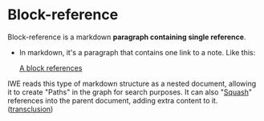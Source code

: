 # Block-reference

Block-reference is a markdown **paragraph containing single reference**.

- In markdown, it's a paragraph that contains one link to a note. Like this:

  [A block references](document-id)

IWE reads this type of markdown structure as a nested document, allowing it to create "Paths" in the graph for search purposes. It can also "[Squash](wspsjt8t)" references into the parent document, adding extra content to it. ([transclusion](https://en.wikipedia.org/wiki/Transclusion))
